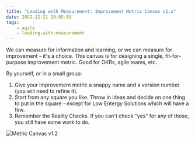 ```yaml
---
title: "Leading with Measurement: Improvement Metric Canvas v1.x"
date: 2022-12-21 20:05:01
tags:
	- agile
	- leading-with-measurement
---
```


We can measure for information and learning, or we can measure for improvement - it's a choice. This canvas is for designing a single, fit-for-purpose improvement metric. Good for OKRs, agile teams, etc.

By yourself, or in a small group:

1. Give your improvement metric a snappy name and a version number (you will need to refine it).
2. Start from any square you like. Throw in ideas and decide on one thing to put in the square - except for Low Entergy Solutions which will have a few.
3. Remember the Reality Checks. If you can't check "yes" for any of those, you still have some work to do.

![Metric Canvas v1.2 ](/images/MetricCanvas_v1.2.png)
